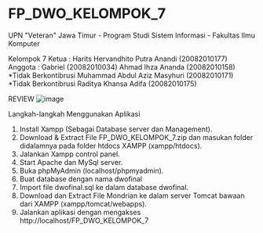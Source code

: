 # FP_DWO_KELOMPOK_7
UPN "Veteran" Jawa Timur - Program Studi Sistem Informasi - Fakultas Ilmu Komputer

Kelompok 7
Ketua :
Harits Hervandhito Putra Anandi (20082010177) 
Anggota :
Gabriel (20082010034)
Ahmad Ihza Ananda (20082010158) *Tidak Berkontibrusi
Muhammad Abdul Aziz Masyhuri (20082010171) *Tidak Berkontibrusi
Raditya Khansa Adifa (20082010175)
         
REVIEW
![image](https://user-images.githubusercontent.com/91874872/209689186-443e531a-41a3-43a8-aeb1-eed6f882cc62.png)

Langkah-langkah Menggunakan Aplikasi
1. Install Xampp (Sebagai Database server dan Management).
2. Download & Extract File FP_DWO_KELOMPOK_7.zip dan masukan folder didalamnya pada folder htdocs XAMPP (xampp/htdocs).
3. Jalankan Xampp control panel.
4. Start Apache dan MySql server.
5. Buka phpMyAdmin (localhost/phpmyadmin).
6. Buat database dengan nama dwofinal
7. Import file dwofinal.sql ke dalam database dwofinal.
8. Download dan Extract File Mondrian ke dalam server Tomcat bawaan dari XAMPP (xampp/tomcat/webapps).
9. Jalankan aplikasi dengan mengakses http://localhost/FP_DWO_KELOMPOK_7
